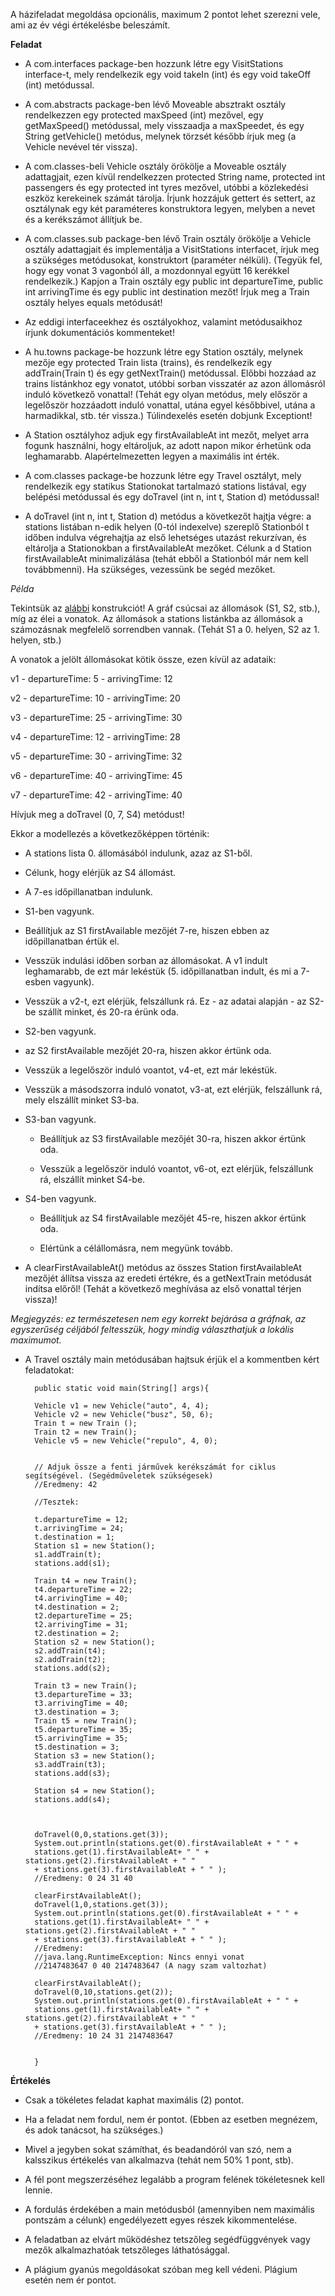 A házifeladat megoldása opcionális, maximum 2 pontot lehet szerezni vele, ami az év végi értékelésbe beleszámít.

**Feladat**

* A com.interfaces package-ben hozzunk létre egy VisitStations interface-t, mely rendelkezik egy void takeIn (int) és egy void takeOff (int) metódussal.

* A com.abstracts package-ben lévő Moveable absztrakt osztály rendelkezzen egy protected maxSpeed (int) mezővel, egy getMaxSpeed() metódussal, mely visszaadja a maxSpeedet, és egy String getVehicle() metódus, melynek törzsét később írjuk meg (a Vehicle nevével tér vissza).

* A com.classes-beli Vehicle osztály örökölje a Moveable osztály adattagjait, ezen kívül rendelkezzen protected String name, protected int passengers és egy protected int tyres mezővel, utóbbi a közlekedési eszköz kerekeinek számát tárolja. Írjunk hozzájuk gettert és settert, az osztálynak egy két paraméteres konstruktora legyen, melyben a nevet és a kerékszámot állítjuk be.

* A com.classes.sub package-ben lévő Train osztály örökölje a Vehicle osztály adattagjait és implementálja a VisitStations interfacet, írjuk meg a szükséges metódusokat, konstruktort (paraméter nélküli). (Tegyük fel, hogy egy vonat 3 vagonból áll, a mozdonnyal együtt 16 kerékkel rendelkezik.) Kapjon a Train osztály egy public int departureTime, public int arrivingTime és egy public int destination mezőt! Írjuk meg a Train osztály helyes equals metódusát!

* Az eddigi interfaceekhez és osztályokhoz, valamint metódusaikhoz írjunk dokumentációs kommenteket!

* A hu.towns package-be hozzunk létre egy Station osztály, melynek mezője egy protected Train lista (trains), és rendelkezik egy addTrain(Train t) és egy getNextTrain() metódussal. Előbbi hozzáad az trains listánkhoz egy vonatot, utóbbi sorban visszatér az azon állomásról induló következő vonattal! (Tehát egy olyan metódus, mely először a legelőször hozzáadott induló vonattal, utána egyel későbbivel, utána a harmadikkal, stb. tér vissza.) Túlindexelés esetén dobjunk Exceptiont!

* A Station osztályhoz adjuk egy firstAvailableAt int mezőt, melyet arra fogunk használni, hogy eltároljuk, az adott napon mikor érhetünk oda leghamarabb. Alapértelmezetten legyen a maximális int érték.

* A com.classes package-be hozzunk létre egy Travel osztályt, mely rendelkezik egy statikus Stationokat tartalmazó stations listával, egy belépési metódussal és egy doTravel (int n, int t, Station d) metódussal!

* A doTravel (int n, int t, Station d) metódus a következőt hajtja végre: a stations listában n-edik helyen (0-tól indexelve) szereplő Stationból t időben indulva végrehajtja az első lehetséges utazást rekurzívan, és eltárolja a Stationokban a firstAvailableAt mezőket. Célunk a d Station firstAvailableAt minimalizálása (tehát ebből a Stationból már nem kell továbbmenni). Ha szükséges, vezessünk be segéd mezőket.

*Példa*

Tekintsük az [alábbi](http://abelkocsis.web.elte.hu/2018-19-2/java/files/graph.png) konstrukciót!
A gráf csúcsai az állomások (S1, S2, stb.), míg az élei a vonatok. Az állomások a stations listánkba az állomások a számozásnak megfelelő sorrendben vannak. (Tehát S1 a 0. helyen, S2 az 1. helyen, stb.)

A vonatok a jelölt állomásokat kötik össze, ezen kívül az adataik:

v1 - departureTime: 5 - arrivingTime: 12

v2 - departureTime: 10 - arrivingTime: 20

v3 - departureTime: 25 - arrivingTime: 30

v4 - departureTime: 12 - arrivingTime: 28

v5 - departureTime: 30 - arrivingTime: 32

v6 - departureTime: 40 - arrivingTime: 45

v7 - departureTime: 42 - arrivingTime: 40

Hívjuk meg a doTravel (0, 7, S4) metódust!

Ekkor a modellezés a következőképpen történik:

- A stations lista 0. állomásából indulunk, azaz az S1-ből.

- Célunk, hogy elérjük az S4 állomást.

- A 7-es időpillanatban indulunk.

- S1-ben vagyunk.

 - Beállítjuk az S1 firstAvailable mezőjét 7-re, hiszen ebben az időpillanatban értük el.

 - Vesszük indulási időben sorban az állomásokat. A v1 indult leghamarabb, de ezt már lekéstük (5. időpillanatban indult, és mi a 7-esben vagyunk).

 - Vesszük a v2-t, ezt elérjük, felszállunk rá. Ez - az adatai alapján - az S2-be szállít minket, és 20-ra érünk oda.

- S2-ben vagyunk.

 - az S2 firstAvailable mezőjét 20-ra, hiszen akkor értünk oda.

 - Vesszük a legelőször induló voantot, v4-et, ezt már lekéstük.

 - Vesszük a másodszorra induló vonatot, v3-at, ezt elérjük, felszállunk rá, mely elszállít minket S3-ba.

- S3-ban vagyunk.

  - Beállítjuk az S3 firstAvailable mezőjét 30-ra, hiszen akkor értünk oda.

  - Vesszük a legelőször induló voantot, v6-ot, ezt elérjük, felszállunk rá, elszállít minket S4-be.

- S4-ben vagyunk.

  - Beállítjuk az S4 firstAvailable mezőjét 45-re, hiszen akkor értünk oda.

  - Elértünk a célállomásra, nem megyünk tovább. 





* A clearFirstAvailableAt() metódus az összes Station firstAvailableAt mezőjét állítsa vissza az eredeti értékre, és a getNextTrain metódusát indítsa előről! (Tehát a következő meghívása az első vonattal térjen vissza)!

*Megjegyzés: ez természetesen nem egy korrekt bejárása a gráfnak, az egyszerűség céljából feltesszük, hogy mindig választhatjuk a lokális maximumot.*

* A Travel osztály main metódusában hajtsuk érjük el a kommentben kért feladatokat:

        public static void main(String[] args){
        
        Vehicle v1 = new Vehicle("auto", 4, 4);
        Vehicle v2 = new Vehicle("busz", 50, 6);
        Train t = new Train ();
        Train t2 = new Train();
        Vehicle v5 = new Vehicle("repulo", 4, 0);


        // Adjuk össze a fenti járművek kerékszámát for ciklus segítségével. (Segédműveletek szükségesek)
        //Eredmeny: 42

        //Tesztek:

        t.departureTime = 12;
        t.arrivingTime = 24;
        t.destination = 1;
        Station s1 = new Station();
        s1.addTrain(t);
        stations.add(s1);

        Train t4 = new Train();
        t4.departureTime = 22;
        t4.arrivingTime = 40;
        t4.destination = 2;
        t2.departureTime = 25;
        t2.arrivingTime = 31;
        t2.destination = 2;
        Station s2 = new Station();
        s2.addTrain(t4);
        s2.addTrain(t2);
        stations.add(s2);

        Train t3 = new Train();
        t3.departureTime = 33;
        t3.arrivingTime = 40;
        t3.destination = 3;
        Train t5 = new Train();
        t5.departureTime = 35;
        t5.arrivingTime = 35;
        t5.destination = 3;
        Station s3 = new Station();
        s3.addTrain(t3);
        stations.add(s3);

        Station s4 = new Station();
        stations.add(s4);



        doTravel(0,0,stations.get(3));
        System.out.println(stations.get(0).firstAvailableAt + " " + 
        stations.get(1).firstAvailableAt+ " " + stations.get(2).firstAvailableAt + " " 
        + stations.get(3).firstAvailableAt + " " );
        //Eredmeny: 0 24 31 40 

        clearFirstAvailableAt();
        doTravel(1,0,stations.get(3));
        System.out.println(stations.get(0).firstAvailableAt + " " + 
        stations.get(1).firstAvailableAt+ " " + stations.get(2).firstAvailableAt + " " 
        + stations.get(3).firstAvailableAt + " " );
        //Eredmeny: 
        //java.lang.RuntimeException: Nincs ennyi vonat
        //2147483647 0 40 2147483647 (A nagy szam valtozhat)

        clearFirstAvailableAt();
        doTravel(0,10,stations.get(2));
        System.out.println(stations.get(0).firstAvailableAt + " " + 
        stations.get(1).firstAvailableAt+ " " + stations.get(2).firstAvailableAt + " " 
        + stations.get(3).firstAvailableAt + " " );
        //Eredmeny: 10 24 31 2147483647  


        }



**Értékelés**

* Csak a tökéletes feladat kaphat maximális (2) pontot.

* Ha a feladat nem fordul, nem ér pontot. (Ebben az esetben megnézem, és adok tanácsot, ha szükséges.)

* Mivel a jegyben sokat számíthat, és beadandóról van szó, nem a kalsszikus értékelés van alkalmazva (tehát nem 50% 1 pont, stb). 

* A fél pont megszerzéséhez legalább a program felének tökéletesnek kell lennie. 

* A fordulás érdekében a main metódusból (amennyiben nem maximális pontszám a célunk) engedélyezett egyes részek kikommentelése.

* A feladatban az elvárt működéshez tetszőleg segédfüggvények vagy mezők alkalmazhatóak tetszőleges láthatósággal.

* A plágium gyanús megoldásokat szóban meg kell védeni. Plágium esetén nem ér pontot.










